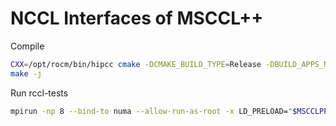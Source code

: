 # NCCL Interfaces of MSCCL++

Compile

```bash
CXX=/opt/rocm/bin/hipcc cmake -DCMAKE_BUILD_TYPE=Release -DBUILD_APPS_NCCL=ON ..
make -j
```

Run rccl-tests

```bash
mpirun -np 8 --bind-to numa --allow-run-as-root -x LD_PRELOAD="$MSCCLPP_BUILD/libmscclpp.so $MSCCLPP_BUILD/apps/nccl/libmscclpp_nccl.so" -x MSCCLPP_DEBUG=WARN -x MSCCLPP_DEBUG_SUBSYS=ALL -x NCCL_DEBUG=WARN ./build/all_reduce_perf -b 1K -e 256M -f 2 -d half -G 20 -w 10 -n 50
```
